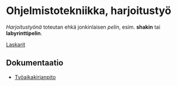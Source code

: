 # Ohjelmistotekniikka, harjoitustyö
*Harjoitustyönä* toteutan ehkä jonkinlaisen *pelin*, esim. **shakin** tai **labyrinttipelin**.

[Laskarit](laskarit)

## Dokumentaatio
* [Työaikakirjanpito](dokumentaatio/tuntikirjanpito.md)
